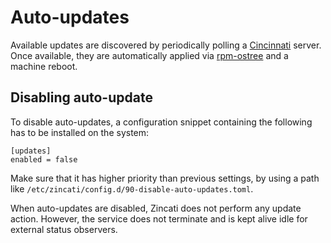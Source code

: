 # Auto-updates

Available updates are discovered by periodically polling a [Cincinnati] server.
Once available, they are automatically applied via [rpm-ostree] and a machine reboot.

[Cincinnati]: https://github.com/openshift/cincinnati
[rpm-ostree]: https://github.com/projectatomic/rpm-ostree

## Disabling auto-update

To disable auto-updates, a configuration snippet containing the following has to be installed on the system:

```
[updates]
enabled = false
```

Make sure that it has higher priority than previous settings, by using a path like `/etc/zincati/config.d/90-disable-auto-updates.toml`.

When auto-updates are disabled, Zincati does not perform any update action.
However, the service does not terminate and is kept alive idle for external status observers. 
